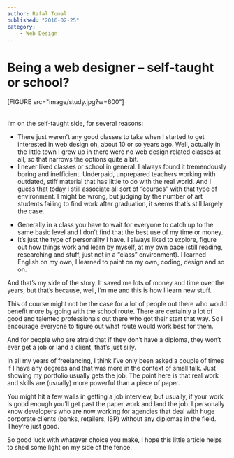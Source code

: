 ```yaml
---
author: Rafal Tomal
published: "2016-02-25"
category:
    - Web Design
...
```

Being a web designer – self-taught or school?
==================================

[FIGURE src="image/study.jpg?w=600"]

<p style="margin-top: 32px;">I’m on the self-taught side, for several reasons:</p>

* There just weren’t any good classes to take when I started to get interested in web design oh, about 10 or so years ago. Well, actually in the little town I grew up in there were no web design related classes at all, so that narrows the options quite a bit.
* I never liked classes or school in general. I always found it tremendously boring and inefficient. Underpaid, unprepared teachers working with outdated, stiff material that has little to do with the real world. And I guess that today I still associate all sort of “courses” with that type of environment. I might be wrong, but judging by the number of art students failing to find work after graduation, it seems that’s still largely the case.
<!--more-->
* Generally in a class you have to wait for everyone to catch up to the same basic level and I don’t find that the best use of my time or money.
* It’s just the type of personality I have. I always liked to explore, figure out how things work and learn by myself, at my own pace (still reading, researching and stuff, just not in a “class” environment). I learned English on my own, I learned to paint on my own, coding, design and so on.

And that’s my side of the story. It saved me lots of money and time over the years, but that’s because, well, I’m me and this is how I learn new stuff.

This of course might not be the case for a lot of people out there who would benefit more by going with the school route. There are certainly a lot of good and talented professionals out there who got their start that way. So I encourage everyone to figure out what route would work best for them.

And for people who are afraid that if they don’t have a diploma, they won’t ever get a job or land a client, that’s just silly.

In all my years of freelancing, I think I’ve only been asked a couple of times if I have any degrees and that was more in the context of small talk. Just showing my portfolio usually gets the job. The point here is that real work and skills are (usually) more powerful than a piece of paper.

You might hit a few walls in getting a job interview, but usually, if your work is good enough you’ll get past the paper work and land the job. I personally know developers who are now working for agencies that deal with huge corporate clients (banks, retailers, ISP) without any diplomas in the field. They’re just good.

So good luck with whatever choice you make, I hope this little article helps to shed some light on my side of the fence.
